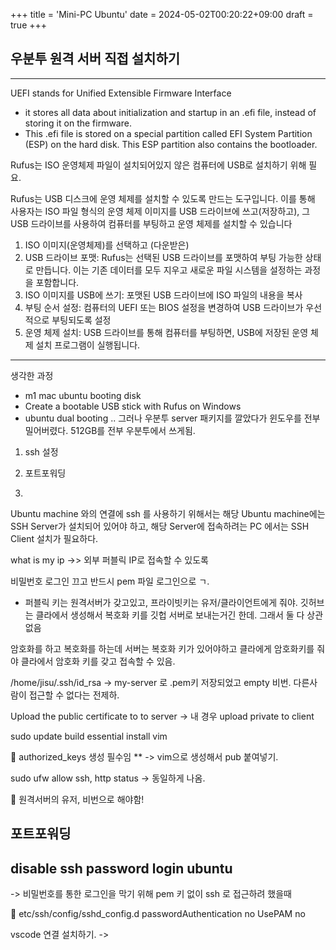 +++
title = 'Mini-PC Ubuntu'
date = 2024-05-02T00:20:22+09:00
draft = true
+++
## 우분투 원격 서버 직접 설치하기

*****
UEFI stands for Unified Extensible Firmware Interface
- it stores all data about initialization and startup in an .efi file, instead of storing it on the firmware.
- This .efi file is stored on a special partition called EFI System Partition (ESP) on the hard disk. This ESP partition also contains the bootloader.

Rufus는 ISO 운영체제 파일이 설치되어있지 않은 컴퓨터에 USB로 설치하기 위해 필요.

Rufus는 USB 디스크에 운영 체제를 설치할 수 있도록 만드는 도구입니다. 이를 통해 사용자는 ISO 파일 형식의 운영 체제 이미지를 USB 드라이브에 쓰고(저장하고), 그 USB 드라이브를 사용하여 컴퓨터를 부팅하고 운영 체제를 설치할 수 있습니다
1. ISO 이미지(운영체제)를 선택하고 (다운받은)
2. USB 드라이브 포맷: Rufus는 선택된 USB 드라이브를 포맷하여 부팅 가능한 상태로 만듭니다. 이는 기존 데이터를 모두 지우고 새로운 파일 시스템을 설정하는 과정을 포함합니다.
3. ISO 이미지를 USB에 쓰기: 포맷된 USB 드라이브에 ISO 파일의 내용을 복사
4. 부팅 순서 설정: 컴퓨터의 UEFI 또는 BIOS 설정을 변경하여 USB 드라이브가 우선적으로 부팅되도록 설정
5. 운영 체제 설치: USB 드라이브를 통해 컴퓨터를 부팅하면, USB에 저장된 운영 체제 설치 프로그램이 실행됩니다. 

---
생각한 과정
- m1 mac ubuntu booting disk
- Create a bootable USB stick with Rufus on Windows
- ubuntu dual booting 
.. 그러나 우분투 server 패키지를 깔았다가 윈도우를 전부 밀어버렸다.
512GB를 전부 우분투에서 쓰게됨.

1. ssh 설정
2. 포트포워딩

1.
Ubuntu machine 와의 연결에 ssh 를 사용하기 위해서는 해당 Ubuntu machine에는 SSH Server가 설치되어 있어야 하고, 해당 Server에 접속하려는 PC 에서는 SSH Client 설치가 필요하다. 

what is my ip
->> 외부 퍼블릭 IP로 접속할 수 있도록

비밀번호 로그인 끄고 
반드시 pem 파일 로그인으로 ㄱ.

- 퍼블릭 키는 원격서버가 갖고있고, 
프라이빗키는 유저/클라이언트에게 줘야.
깃허브는 클라에서 생성해서 복호화 키를 깃헙 서버로 보내는거긴 한데. 그래서 둘 다 상관없음

암호화를 하고 복호화를 하는데
서버는 복호화 키가 있어야하고 클라에게 암호화키를 줘야
클라에서 암호화 키를 갖고 접속할 수 있음.

/home/jisu/.ssh/id_rsa -> my-server 로 .pem키 저장되었고
empty 비번. 다른사람이 접근할 수 없다는 전제하.


Upload the public certificate to to server
-> 내 경우 upload private to client

sudo update 
build essential
install vim

💎 authorized_keys 생성 필수임 **
-> vim으로 생성해서 pub 붙여넣기.

sudo ufw allow ssh, http
status 
-> 동일하게 나옴.

💎 원격서버의 유저, 비번으로 해야함!

## 포트포워딩


## disable ssh password login ubuntu
-> 비밀번호를 통한 로그인을 막기 위해
pem 키 없이 ssh 로 접근하려 했을때 

💎 etc/ssh/config/sshd_config.d
passwordAuthentication no
UsePAM no


vscode 연결 설치하기.
-> 

